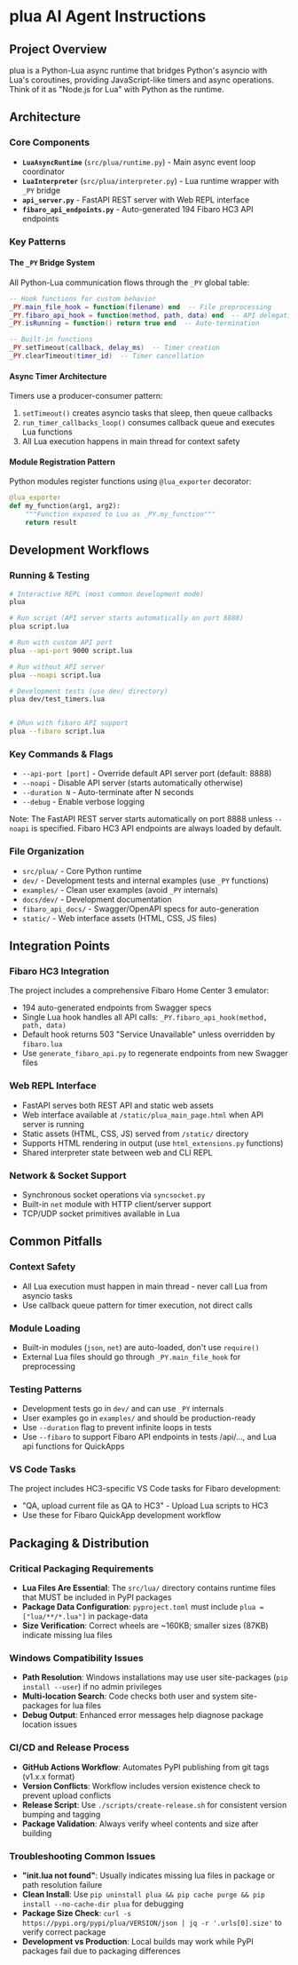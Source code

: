 # plua AI Agent Instructions

## Project Overview
plua is a Python-Lua async runtime that bridges Python's asyncio with Lua's coroutines, providing JavaScript-like timers and async operations. Think of it as "Node.js for Lua" with Python as the runtime.

## Architecture

### Core Components
- **`LuaAsyncRuntime`** (`src/plua/runtime.py`) - Main async event loop coordinator
- **`LuaInterpreter`** (`src/plua/interpreter.py`) - Lua runtime wrapper with `_PY` bridge
- **`api_server.py`** - FastAPI REST server with Web REPL interface  
- **`fibaro_api_endpoints.py`** - Auto-generated 194 Fibaro HC3 API endpoints

### Key Patterns

#### The `_PY` Bridge System
All Python-Lua communication flows through the `_PY` global table:
```lua
-- Hook functions for custom behavior
_PY.main_file_hook = function(filename) end  -- File preprocessing
_PY.fibaro_api_hook = function(method, path, data) end  -- API delegation
_PY.isRunning = function() return true end  -- Auto-termination

-- Built-in functions
_PY.setTimeout(callback, delay_ms)  -- Timer creation
_PY.clearTimeout(timer_id)  -- Timer cancellation
```

#### Async Timer Architecture
Timers use a producer-consumer pattern:
1. `setTimeout()` creates asyncio tasks that sleep, then queue callbacks
2. `run_timer_callbacks_loop()` consumes callback queue and executes Lua functions
3. All Lua execution happens in main thread for context safety

#### Module Registration Pattern
Python modules register functions using `@lua_exporter` decorator:
```python
@lua_exporter
def my_function(arg1, arg2):
    """Function exposed to Lua as _PY.my_function"""
    return result
```

## Development Workflows

### Running & Testing
```bash
# Interactive REPL (most common development mode)
plua

# Run script (API server starts automatically on port 8888)
plua script.lua

# Run with custom API port
plua --api-port 9000 script.lua

# Run without API server
plua --noapi script.lua

# Development tests (use dev/ directory)
plua dev/test_timers.lua


# DRun with fibaro API support
plua --fibaro script.lua
```

### Key Commands & Flags
- `--api-port [port]` - Override default API server port (default: 8888)
- `--noapi` - Disable API server (starts automatically otherwise)
- `--duration N` - Auto-terminate after N seconds
- `--debug` - Enable verbose logging

Note: The FastAPI REST server starts automatically on port 8888 unless `--noapi` is specified. Fibaro HC3 API endpoints are always loaded by default.

### File Organization
- `src/plua/` - Core Python runtime
- `dev/` - Development tests and internal examples (use `_PY` functions)
- `examples/` - Clean user examples (avoid `_PY` internals)
- `docs/dev/` - Development documentation
- `fibaro_api_docs/` - Swagger/OpenAPI specs for auto-generation
- `static/` - Web interface assets (HTML, CSS, JS files)

## Integration Points

### Fibaro HC3 Integration
The project includes a comprehensive Fibaro Home Center 3 emulator:
- 194 auto-generated endpoints from Swagger specs
- Single Lua hook handles all API calls: `_PY.fibaro_api_hook(method, path, data)`
- Default hook returns 503 "Service Unavailable" unless overridden by `fibaro.lua`
- Use `generate_fibaro_api.py` to regenerate endpoints from new Swagger files

### Web REPL Interface
- FastAPI serves both REST API and static web assets
- Web interface available at `/static/plua_main_page.html` when API server is running
- Static assets (HTML, CSS, JS) served from `/static/` directory
- Supports HTML rendering in output (use `html_extensions.py` functions)
- Shared interpreter state between web and CLI REPL

### Network & Socket Support
- Synchronous socket operations via `syncsocket.py` 
- Built-in `net` module with HTTP client/server support
- TCP/UDP socket primitives available in Lua

## Common Pitfalls

### Context Safety
- All Lua execution must happen in main thread - never call Lua from asyncio tasks
- Use callback queue pattern for timer execution, not direct calls

### Module Loading
- Built-in modules (`json`, `net`) are auto-loaded, don't use `require()`
- External Lua files should go through `_PY.main_file_hook` for preprocessing

### Testing Patterns
- Development tests go in `dev/` and can use `_PY` internals
- User examples go in `examples/` and should be production-ready
- Use `--duration` flag to prevent infinite loops in tests
- Use `--fibaro` to support Fibaro API endpoints in tests /api/..., and Lua api functions for QuickApps

### VS Code Tasks
The project includes HC3-specific VS Code tasks for Fibaro development:
- "QA, upload current file as QA to HC3" - Upload Lua scripts to HC3
- Use these for Fibaro QuickApp development workflow

## Packaging & Distribution

### Critical Packaging Requirements
- **Lua Files Are Essential**: The `src/lua/` directory contains runtime files that MUST be included in PyPI packages
- **Package Data Configuration**: `pyproject.toml` must include `plua = ["lua/**/*.lua"]` in package-data
- **Size Verification**: Correct wheels are ~160KB; smaller sizes (87KB) indicate missing lua files

### Windows Compatibility Issues
- **Path Resolution**: Windows installations may use user site-packages (`pip install --user`) if no admin privileges
- **Multi-location Search**: Code checks both user and system site-packages for lua files
- **Debug Output**: Enhanced error messages help diagnose package location issues

### CI/CD and Release Process
- **GitHub Actions Workflow**: Automates PyPI publishing from git tags (v1.x.x format)
- **Version Conflicts**: Workflow includes version existence check to prevent upload conflicts
- **Release Script**: Use `./scripts/create-release.sh` for consistent version bumping and tagging
- **Package Validation**: Always verify wheel contents and size after building

### Troubleshooting Common Issues
- **"init.lua not found"**: Usually indicates missing lua files in package or path resolution failure
- **Clean Install**: Use `pip uninstall plua && pip cache purge && pip install --no-cache-dir plua` for debugging
- **Package Size Check**: `curl -s https://pypi.org/pypi/plua/VERSION/json | jq -r '.urls[0].size'` to verify correct package
- **Development vs Production**: Local builds may work while PyPI packages fail due to packaging differences
